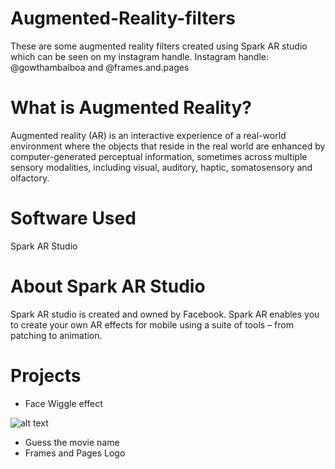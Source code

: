 # Augmented-Reality-filters
These are some augmented reality filters created using Spark AR studio which can be seen on my instagram handle.
Instagram handle: @gowthambalboa and @frames.and.pages

# What is Augmented Reality?
Augmented reality (AR) is an interactive experience of a real-world environment where the objects that reside in the real world are enhanced by computer-generated perceptual information, sometimes across multiple sensory modalities, including visual, auditory, haptic, somatosensory and olfactory.

# Software Used
Spark AR Studio

# About Spark AR Studio
Spark AR studio is created and owned by Facebook. Spark AR enables you to create your own AR effects for mobile using a suite of tools – from patching to animation.

# Projects
- Face Wiggle effect

![alt text](https://github.com/gowthambalboa/Augmented-Reality-filters/blob/main/facewiggleeffect/face-wiggle-effect-gif.gif)

- Guess the movie name
- Frames and Pages Logo
